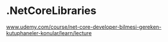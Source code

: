 # .NetCoreLibraries
www.udemy.com/course/net-core-developer-bilmesi-gereken-kutuphaneler-konular/learn/lecture
